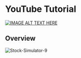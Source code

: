 # YouTube Tutorial

[![IMAGE ALT TEXT HERE](https://img.youtube.com/vi/owgRkU_-4lw/0.jpg)](https://www.youtube.com/watch?v=owgRkU_-4lw)

## Overview

<img src="https://i.ibb.co/GtQB5QG/Stock-Simulator-9.jpg" alt="Stock-Simulator-9" border="0">

